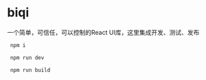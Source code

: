 # biqi

一个简单，可信任，可以控制的React UI库，这里集成开发、测试、发布

```bash
 npm i
```

```bash
 npm run dev
```

```bash
 npm run build
```
